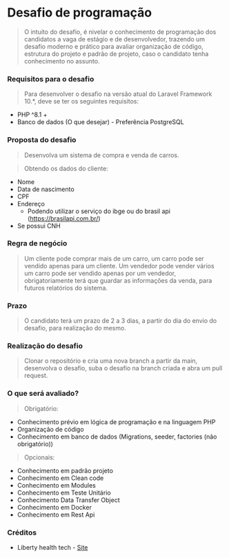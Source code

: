 # Desafio de programação

> O intuito do desafio, é nivelar o conhecimento de programação dos candidatos a vaga de estágio e de desenvolvedor,
> trazendo um desafio moderno e prático para avaliar organização de código, estrutura do projeto e padrão de projeto,
> caso o candidato tenha conhecimento no assunto.

### Requisitos para o desafio

> Para desenvolver o desafio na versão atual do Laravel Framework 10.*, deve se ter os seguintes requisitos:

- PHP ^8.1 +
- Banco de dados (O que desejar) - Preferência PostgreSQL

### Proposta do desafio

> Desenvolva um sistema de compra e venda de carros.

> Obtendo os dados do cliente:

- Nome
- Data de nascimento
- CPF
- Endereço
  - Podendo utilizar o serviço do ibge ou do brasil api (https://brasilapi.com.br/)
- Se possui CNH

### Regra de negócio

> Um cliente pode comprar mais de um carro, um carro pode ser vendido apenas para um cliente. Um vendedor pode vender
> vários um carro pode ser vendido apenas por um vendedor, obrigatoriamente terá que guardar as informações da venda,
> para futuros relatórios do sistema.

### Prazo

> O candidato terá um prazo de 2 a 3 dias, a partir do dia do envio do desafio, para realização do mesmo.

### Realização do desafio

> Clonar o repositório e cria uma nova branch a partir da main, desenvolva o desafio, suba o desafio na branch criada e abra um pull request.

### O que será avaliado?

> Obrigatório:

- Conhecimento prévio em lógica de programação e na linguagem PHP
- Organização de código
- Conhecimento em banco de dados (Migrations, seeder, factories (não obrigatório))

> Opcionais:

- Conhecimento em padrão projeto
- Conhecimento em Clean code
- Conhecimento em Modules
- Conhecimento em Teste Unitário
- Conhecimento Data Transfer Object
- Conhecimento em Docker
- Conhecimento em Rest Api

### Créditos

- Liberty health tech - [Site](https://libertyti.com.br/)

